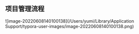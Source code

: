 ## 项目管理流程

![image-20220608140100138](/Users/yumi/Library/Application Support/typora-user-images/image-20220608140100138.png)

